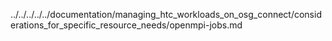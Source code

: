 ../../../../../documentation/managing_htc_workloads_on_osg_connect/considerations_for_specific_resource_needs/openmpi-jobs.md